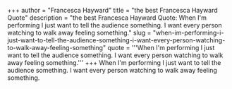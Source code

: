 +++
author = "Francesca Hayward"
title = "the best Francesca Hayward Quote"
description = "the best Francesca Hayward Quote: When I'm performing I just want to tell the audience something. I want every person watching to walk away feeling something."
slug = "when-im-performing-i-just-want-to-tell-the-audience-something-i-want-every-person-watching-to-walk-away-feeling-something"
quote = '''When I'm performing I just want to tell the audience something. I want every person watching to walk away feeling something.'''
+++
When I'm performing I just want to tell the audience something. I want every person watching to walk away feeling something.
